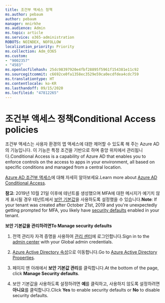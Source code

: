 ```yaml
---
title: 조건부 액세스 정책
ms.author: pebaum
author: pebaum
manager: mnirkhe
ms.audience: Admin
ms.topic: article
ms.service: o365-administration
ROBOTS: NOINDEX, NOFOLLOW
localization_priority: Priority
ms.collection: Adm_O365
ms.custom:
- "9002357"
- "4583"
ms.openlocfilehash: 25dc98397920e4fbf28895f5961f154381e11c92
ms.sourcegitcommit: c6692ce0fa1358ec3529e59ca0ecdfdea4cdc759
ms.translationtype: HT
ms.contentlocale: ko-KR
ms.lasthandoff: 09/15/2020
ms.locfileid: "47812265"
---
```

# <a name="conditional-access-policies"></a><span data-ttu-id="ca62f-102">조건부 액세스 정책</span><span class="sxs-lookup"><span data-stu-id="ca62f-102">Conditional Access policies</span></span>

<span data-ttu-id="ca62f-103">조건부 액세스는 사용자 환경의 앱 액세스에 대한 제어할 수 있도록 해 주는 Azure AD의 기능입니다. 이 기능은 특정 조건을 기반으로 하며 중앙 위치에서 관리됩니다.</span><span class="sxs-lookup"><span data-stu-id="ca62f-103">Conditional Access is a capability of Azure AD that enables you to enforce controls on the access to apps in your environment, all based on specific conditions and managed from a central location.</span></span>

<span data-ttu-id="ca62f-104">[Azure AD 조건부 액세스](https://docs.microsoft.com/azure/active-directory/conditional-access/)에 대해 자세히 알아보세요.</span><span class="sxs-lookup"><span data-stu-id="ca62f-104">Learn more about [Azure AD Conditional Access](https://docs.microsoft.com/azure/active-directory/conditional-access/).</span></span>  

<span data-ttu-id="ca62f-105">**참고**: 2019년 10월 21일 이후에 테넌트를 생성했으며 MFA에 대한 메시지가 예기치 않게 표시될 경우 테넌트에서 [보안 기본값](https://aka.ms/securitydefaults)을 사용하도록 설정했을 수 있습니다.</span><span class="sxs-lookup"><span data-stu-id="ca62f-105">**Note**: If your tenant was created after October 21st, 2019 and you're unexpectedly getting prompted for MFA, you likely have [security defaults](https://aka.ms/securitydefaults) enabled in your tenant.</span></span>

<span data-ttu-id="ca62f-106">**보안 기본값을 관리하려면**</span><span class="sxs-lookup"><span data-stu-id="ca62f-106">**To Manage security defaults**</span></span>

1. <span data-ttu-id="ca62f-107">전역 관리자 자격 증명을 사용하여 [관리 센터](https://go.microsoft.com/fwlink/p/?linkid=834822)에 로그인합니다.</span><span class="sxs-lookup"><span data-stu-id="ca62f-107">Sign in to the [admin center](https://go.microsoft.com/fwlink/p/?linkid=834822) with your Global admin credentials.</span></span>

2. <span data-ttu-id="ca62f-108">[Azure Active Directory 속성](https://portal.azure.com/#blade/Microsoft_AAD_IAM/ActiveDirectoryMenuBlade/Properties)으로 이동합니다.</span><span class="sxs-lookup"><span data-stu-id="ca62f-108">Go to [Azure Active Directory Properties](https://portal.azure.com/#blade/Microsoft_AAD_IAM/ActiveDirectoryMenuBlade/Properties).</span></span>

3. <span data-ttu-id="ca62f-109">페이지 맨 아래에서 **보안 기본값 관리**를 클릭합니다.</span><span class="sxs-lookup"><span data-stu-id="ca62f-109">At the bottom of the page, click **Manage Security defaults**.</span></span>

4. <span data-ttu-id="ca62f-110">보안 기본값을 사용하도록 설정하려면 **예**를 클릭하고, 사용하지 않도록 설정하려면 **아니요**를 클릭합니다.</span><span class="sxs-lookup"><span data-stu-id="ca62f-110">Click **Yes** to enable security defaults or **No** to disable security defaults.</span></span>
